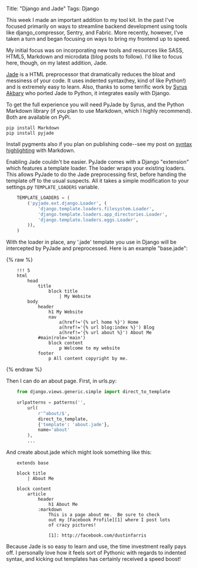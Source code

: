 Title: "Django and Jade"
Tags: Django

This week I made an important addition to my tool kit.  In the past I've focused primarily on ways to streamline backend development using tools like django_compressor, Sentry, and Fabric.  More recently, however, I've taken a turn and began focusing on ways to bring my frontend up to speed.

My initial focus was on incorporating new tools and resources like SASS, HTML5, Markdown and microdata (blog posts to follow).  I'd like to focus here, though, on my latest addition, Jade.

[Jade][1] is a HTML preprocessor that dramatically reduces the bloat and messiness of your code.  It uses indented syntax(hey, kind of like Python!) and is extremely easy to learn.  Also, thanks to some terrific work by [Syrus Akbary][2] who ported Jade to Python, it integrates easily with Django.

To get the full experience you will need PyJade by Syrus, and the Python Markdown library (if you plan to use Markdown, which I highly recommend).  Both are available on PyPi.

    pip install Markdown
    pip install pyjade

Install pygments also if you plan on publishing code--see my post on [syntax highlighting][3] with Markdown.

Enabling Jade couldn't be easier.  PyJade comes with a Django "extension" which features a template loader.  The loader wraps your existing loaders.  This allows PyJade to do the Jade preprocessing first, before handing the template off to the usual suspects.  All it takes a simple modification to your settings.py ``TEMPLATE_LOADERS`` variable.

```python
    TEMPLATE_LOADERS = (
        ('pyjade.ext.django.Loader', (
            'django.template.loaders.filesystem.Loader',
            'django.template.loaders.app_directories.Loader',
            'django.template.loaders.eggs.Loader',
        )),
    )
```

With the loader in place, any '.jade' template you use in Django will be intercepted by PyJade and preprocessed.  Here is an example "base.jade":

{% raw %}
```jade
    !!! 5
    html
        head
            title
                block title
                    | My Website
        body
            header
                h1 My Website
                nav
                    a(href!='{% url home %}') Home
                    a(href!='{% url blog:index %}') Blog
                    a(href!='{% url about %}') About Me
            #main(role='main')
                block content
                    p Welcome to my website
            footer
                p All content copyright by me.
```
{% endraw %}

Then I can do an about page.  First, in urls.py:

```python
    from django.views.generic.simple import direct_to_template

    urlpatterns = patterns('',
        url(
            r'^about/$',
            direct_to_template,
            {'template': 'about.jade'},
            name='about'
        ),
        ...
```

And create about.jade which might look something like this:

```jade
    extends base

    block title
        | About Me

    block content
        article
            header
                h1 About Me
            :markdown
                This is a page about me.  Be sure to check
                out my [Facebook Profile][1] where I post lots
                of crazy pictures!

                [1]: http://facebook.com/dustinfarris
```

Because Jade is so easy to learn and use, the time investment really pays off.  I personally love how it feels sort of Pythonic with regards to indented syntax, and kicking out templates has certainly received a speed boost!

[1]: http://jade-lang.com/
[2]: https://github.com/SyrusAkbary/pyjade
[3]: http://dustinfarris.com/2012/5/goodbye-tinymce/
